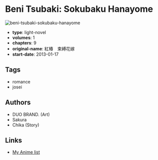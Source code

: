 # Beni Tsubaki: Sokubaku Hanayome

![beni-tsubaki-sokubaku-hanayome](https://cdn.myanimelist.net/images/manga/1/182806.jpg)

-   **type**: light-novel
-   **volumes**: 1
-   **chapters**: 9
-   **original-name**: 紅椿　束縛花嫁
-   **start-date**: 2013-01-17

## Tags

-   romance
-   josei

## Authors

-   DUO BRAND. (Art)
-   Sakura
-   Chika (Story)

## Links

-   [My Anime list](https://myanimelist.net/manga/100992/Beni_Tsubaki__Sokubaku_Hanayome)
